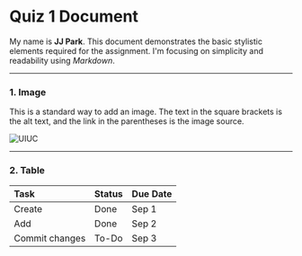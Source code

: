 # Quiz 1 Document

My name is **JJ Park**. This document demonstrates the basic stylistic elements required for the assignment. I'm focusing on simplicity and readability using *Markdown*.

---

### 1. Image

This is a standard way to add an image. The text in the square brackets is the alt text, and the link in the parentheses is the image source.

![UIUC](https://upload.wikimedia.org/wikipedia/commons/thumb/a/af/University_of_Illinois_seal.svg/360px-University_of_Illinois_seal.svg.png)

---

### 2. Table

| Task | Status | Due Date |
| :--- | :--- | :--- |
| Create | Done | Sep 1 |
| Add | Done | Sep 2 |
| Commit changes | To-Do | Sep 3 |
